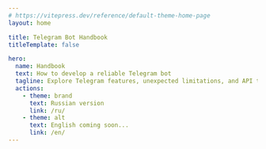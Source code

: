 ```yaml
---
# https://vitepress.dev/reference/default-theme-home-page
layout: home

title: Telegram Bot Handbook
titleTemplate: false

hero:
  name: Handbook
  text: How to develop a reliable Telegram bot
  tagline: Explore Telegram features, unexpected limitations, and API tricks.
  actions:
    - theme: brand
      text: Russian version
      link: /ru/
    - theme: alt
      text: English coming soon...
      link: /en/
---
```

